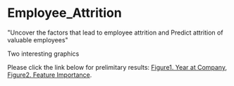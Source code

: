 # Employee_Attrition
"Uncover the factors that lead to employee attrition and Predict attrition of valuable employees"

Two interesting graphics

Please click the link below for prelimitary results: [Figure1. Year at Company](https://nkuwangyuan.github.io/Employee_Attrition/Feature_Importance.png), [Figure2. Feature Importance](https://nkuwangyuan.github.io/Employee_Attrition/Year_At_Work.png).
